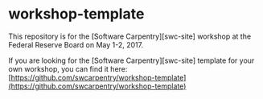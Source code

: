 # workshop-template

This repository is for the [Software Carpentry][swc-site] workshop at the Federal Reserve Board on May 1-2, 2017.

If you are looking for the [Software Carpentry][swc-site] template for your own workshop, you can find it here: [https://github.com/swcarpentry/workshop-template](https://github.com/swcarpentry/workshop-template)

